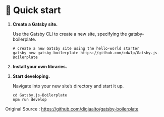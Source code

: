 # 🚀 Quick start

1.  **Create a Gatsby site.**

    Use the Gatsby CLI to create a new site, specifying the gatsby-boilerplate.

    ```shell
    # create a new Gatsby site using the hello-world starter
    gatsby new gatsby-boilerplate https://github.com/cdw1p/Gatsby.js-Boilerplate
    ```

1.  **Install your own libraries.**

1.  **Start developing.**

    Navigate into your new site’s directory and start it up.

    ```shell
    cd Gatsby.js-Boilerplate
    npm run develop
    ```

Original Source : https://github.com/digiaalto/gatsby-boilerplate
